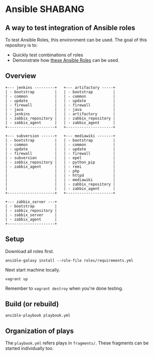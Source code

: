 # Ansible SHABANG

## A way to test integration of Ansible roles

To test Ansible Roles, this environment can be used. The goal of this repository is to:
- Quickly test combinations of roles
- Demonstrate how [these Ansible Roles](https://robertdebock.nl) can be used.

## Overview

```text
+--- jenkins ---------+   +--- artifactory -----+
| - bootstrap         |   | - bootstrap         |
| - common            |   | - common            |
| - update            |   | - update            |
| - firewall          |   | - firewall          |
| - java              |   | - java              |
| - jenkins           |   | - artifactory       |
| - zabbix_repository |   | - zabbix_repository |
| - zabbix_agent      |   | - zabbix_agent      |
+---------------------+   +---------------------+

+--- subversion ------+   +--- mediawiki -------+
| - bootstrap         |   | - bootstrap         |
| - common            |   | - common            |
| - update            |   | - update            |
| - firewall          |   | - firewall          |
| - subversion        |   | - epel              |
| - zabbix_repository |   | - python_pip        |
| - zabbix_agent      |   | - remi              |
|                     |   | - php               |
|                     |   | - httpd             |
|                     |   | - mediawiki         |
|                     |   | - zabbix_repository |
|                     |   | - zabbix_agent      |
+---------------------+   +---------------------+

+--- zabbix_server ---+
| - bootstrap         |
| - zabbix_repository |
| - zabbix_server     |
| - zabbix_agent      |
+---------------------+
```

## Setup

Download all roles first.

```
ansible-galaxy install --role-file roles/requirements.yml
```

Next start machine locally.

```
vagrant up
```

Remember to `vagrant destroy` when you're done testing.

## Build (or rebuild)

```
ansible-playbook playbook.yml
```

## Organization of plays

The `playbook.yml` refers plays in `fragments/`. These fragments can be started individually too.
